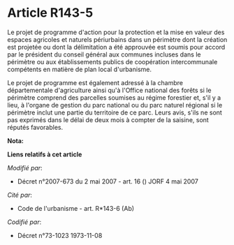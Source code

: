 # Article R143-5

Le projet de programme d'action pour la protection et la mise en valeur des espaces agricoles et naturels périurbains dans un
périmètre dont la création est projetée ou dont la délimitation a été approuvée est soumis pour accord par le président du
conseil général aux communes incluses dans le périmètre ou aux établissements publics de coopération intercommunale
compétents en matière de plan local d'urbanisme.

Le projet de programme est également adressé à la chambre départementale d'agriculture ainsi qu'à l'Office national des
forêts si le périmètre comprend des parcelles soumises au régime forestier et, s'il y a lieu, à l'organe de gestion du parc
national ou du parc naturel régional si le périmètre inclut une partie du territoire de ce parc. Leurs avis, s'ils ne sont
pas exprimés dans le délai de deux mois à compter de la saisine, sont réputés favorables.

**Nota:**



**Liens relatifs à cet article**

_Modifié par_:

  - Décret n°2007-673 du 2 mai 2007 - art. 16 () JORF 4 mai 2007

_Cité par_:

  - Code de l'urbanisme - art. R*143-6 (Ab)

_Codifié par_:

  - Décret n°73-1023 1973-11-08

